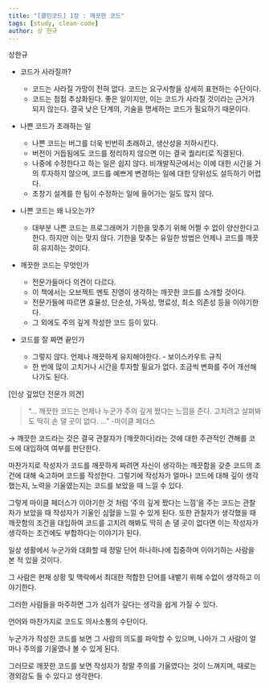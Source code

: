 ```yaml
---
title: "[클린코드] 1장 : 깨끗한 코드"
tags: [study, clean-code]
author: 상 한규
---
```

상한규

- 코드가 사라질까?
    - 코드는 사라질 가망이 전혀 없다. 코드는 요구사항을 상세히 표현하는 수단이다.
    - 코드는 점점 추상화된다. 좋은 일이지만, 이는 코드가 사라질 것이라는 근거가 되지 않는다. 결국 낮은 단계의, 기술을 명세하는 코드가 필요하기 때문이다.

- 나쁜 코드가 초래하는 일
    - 나쁜 코드는 버그를 더욱 빈번히 초래하고, 생산성을 저하시킨다.
    - 버전이 거듭됨에도 코드를 정리하지 않으면 이는 결국 퀄리티로 직결된다.
    - 나중에 수정한다고 하는 일은 쉽지 않다. 비개발직군에서는 이에 대한 시간을 거의 투자하지 않으며, 코드를 예쁘게 변경하는 일에 대한 당위성도 설득하기 어렵다.
    - 초창기 설계를 한 팀이 수정하는 일에 들어가는 일도 많지 않다.

- 나쁜 코드는 왜 나오는가?
    - 대부분 나쁜 코드는 프로그래머가 기한을 맞추기 위해 어쩔 수 없이 양산한다고 한다. 하지만 이는 맞지 않다. 기한을 맞추는 유일한 방법은 언제나 코드를 깨끗히 유지하는 것이다.

- 깨끗한 코드는 무엇인가
    - 전문가들마다 의견이 다르다.
    - 이 책에서는 오브젝트 멘토 진영이 생각하는 깨끗한 코드를 소개할 것이다.
    - 전문가들에 따르면 효율성, 단순성, 가독성, 명료성, 최소 의존성 등을 이야기한다.
    - 그 외에도 주의 깊게 작성한 코드 등이 있다.

- 코드를 잘 짜면 끝인가
    - 그렇지 않다. 언제나 깨끗하게 유지해야한다. - 보이스카우트 규칙
    - 한 번에 많이 고치거나 시간을 투자할 필요가 없다. 조금씩 변화를 주어 개선해나가도 된다.


[인상 깊었던 전문가 의견]

> “… 깨끗한 코드는 언제나 누군가 주의 깊게 짰다는 느낌을 준다. 고치려고 살펴봐도 딱히 손 댈 곳이 없다. …”
-마이클 페더스
> 

→ 깨끗한 코드라는 것은 결국 관찰자가 [깨끗하다]라는 것에 대한 주관적인 견해를 코드에 대입하여 여부를 판단한다. 

마찬가지로 작성자가 코드를 깨끗하게 짜려면 자신이 생각하는 깨끗함을 갖춘 코드의 조건에 대해 숙고하며 코드를 작성한다. 그렇기에 작성자가 얼마나 코드에 대해 깊이 생각했는지, 노력을 기울였는지는 코드를 보았을 때 느낄 수 있다. 

그렇게 마이클 페더스가 이야기한 것 처럼 ‘주의 깊게 짰다는 느낌’을 주는 코드는 관찰자가 보았을 때 작성자가 기울인 심혈을 느낄 수 있게 된다. 또한 관찰자가 생각했을 때 깨끗함의 조건을 대입하여 코드를 고치려 해봐도 딱히 손 댈 곳이 없다면 이는 작성자가 생각하는 조건에도 부합하다는 이야기가 된다.

일상 생활에서 누군가와 대화할 때 정말 단어 하나하나에 집중하며 이야기하는 사람을 본 적 있을 것이다.

그 사람은 현재 상황 및 맥락에서 최대한 적합한 단어를 내뱉기 위해 수없이 생각하고 이야기한다.

그러한 사람들을 마주하면 그가 심려가 깊다는 생각을 쉽게 가질 수 있다.

언어와 마찬가지로 코드도 의사소통의 수단이다.

누군가가 작성한 코드를 보면 그 사람의 의도를 파악할 수 있으며, 나아가 그 사람이 얼마나 주의를 기울였나 볼 수 있게 된다.

그러므로 깨끗한 코드를 보면 작성자가 정말 주의를 기울였다는 것이 느껴지며, 때로는 경외감도 들 수 있다고 생각한다.